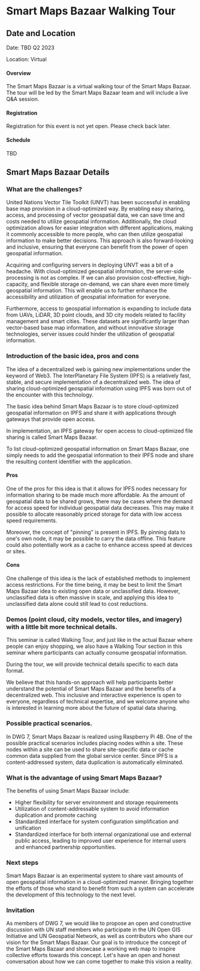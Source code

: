 # Smart Maps Bazaar Walking Tour

## Date and Location

Date: TBD Q2 2023

Location: Virtual

#### Overview
The Smart Maps Bazaar is a virtual walking tour of the Smart Maps Bazaar. The tour will be led by the Smart Maps Bazaar team and will include a live Q&A session.

#### Registration
Registration for this event is not yet open. Please check back later.

#### Schedule
TBD

## Smart Maps Bazaar Details

### What are the challenges?
United Nations Vector Tile Toolkit (UNVT) has been successful in enabling base map provision in a cloud-optimized way. By enabling easy sharing, access, and processing of vector geospatial data, we can save time and costs needed to utilize geospatial information. Additionally, the cloud optimization allows for easier integration with different applications, making it commonly accessible to more people, who can then utilize geospatial information to make better decisions. This approach is also forward-looking and inclusive, ensuring that everyone can benefit from the power of open geospatial information.

Acquiring and configuring servers in deploying UNVT was a bit of a headache. With cloud-optimized geospatial information, the server-side processing is not as complex. If we can also provision cost-effective, high-capacity, and flexible storage on-demand, we can share even more timely geospatial information. This will enable us to further enhance the accessibility and utilization of geospatial information for everyone.

Furthermore, access to geospatial information is expanding to include data from UAVs, LiDAR, 3D point clouds, and 3D city models related to facility management and smart cities. These datasets are significantly larger than vector-based base map information, and without innovative storage technologies, server issues could hinder the utilization of geospatial information.

### Introduction of the basic idea, pros and cons
The idea of a decentralized web is gaining new implementations under the keyword of Web3. The InterPlanetary File System (IPFS) is a relatively fast, stable, and secure implementation of a decentralized web. The idea of sharing cloud-optimized geospatial information using IPFS was born out of the encounter with this technology.

The basic idea behind Smart Maps Bazaar is to store cloud-optimized geospatial information on IPFS and share it with applications through gateways that provide open access.

In implementation, an IPFS gateway for open access to cloud-optimized file sharing is called Smart Maps Bazaar.

To list cloud-optimized geospatial information on Smart Maps Bazaar, one simply needs to add the geospatial information to their IPFS node and share the resulting content identifier with the application.

#### Pros

One of the pros for this idea is that it allows for IPFS nodes necessary for information sharing to be made much more affordable. As the amount of geospatial data to be shared grows, there may be cases where the demand for access speed for individual geospatial data decreases. This may make it possible to allocate reasonably priced storage for data with low access speed requirements.

Moreover, the concept of "pinning" is present in IPFS. By pinning data to one's own node, it may be possible to carry the data offline. This feature could also potentially work as a cache to enhance access speed at devices or sites.

#### Cons
One challenge of this idea is the lack of established methods to implement access restrictions. For the time being, it may be best to limit the Smart Maps Bazaar idea to existing open data or unclassified data. However, unclassified data is often massive in scale, and applying this idea to unclassified data alone could still lead to cost reductions.

### Demos (point cloud, city models, vector tiles, and imagery) with a little bit more technical details.
This seminar is called Walking Tour, and just like in the actual Bazaar where people can enjoy shopping, we also have a Walking Tour section in this seminar where participants can actually consume geospatial information.

During the tour, we will provide technical details specific to each data format.

We believe that this hands-on approach will help participants better understand the potential of Smart Maps Bazaar and the benefits of a decentralized web. This inclusive and interactive experience is open to everyone, regardless of technical expertise, and we welcome anyone who is interested in learning more about the future of spatial data sharing.

### Possible practical scenarios.
In DWG 7, Smart Maps Bazaar is realized using Raspberry Pi 4B. One of the possible practical scenarios includes placing nodes within a site. These nodes within a site can be used to share site-specific data or cache common data supplied from the global service center. Since IPFS is a content-addressed system, data duplication is automatically eliminated.

### What is the advantage of using Smart Maps Bazaar?
The benefits of using Smart Maps Bazaar include:

- Higher flexibility for server environment and storage requirements
- Utilization of content-addressable system to avoid information duplication and promote caching
- Standardized interface for system configuration simplification and unification
- Standardized interface for both internal organizational use and external public access, leading to improved user experience for internal users and enhanced partnership opportunities.

### Next steps
Smart Maps Bazaar is an experimental system to share vast amounts of open geospatial information in a cloud-optimized manner. Bringing together the efforts of those who stand to benefit from such a system can accelerate the development of this technology to the next level.

### Invitation
As members of DWG 7, we would like to propose an open and constructive discussion with UN staff members who participate in the UN Open GIS Initiative and UN Geospatial Network, as well as contributors who share our vision for the Smart Maps Bazaar. Our goal is to introduce the concept of the Smart Maps Bazaar and showcase a working web map to inspire collective efforts towards this concept. Let's have an open and honest conversation about how we can come together to make this vision a reality.
